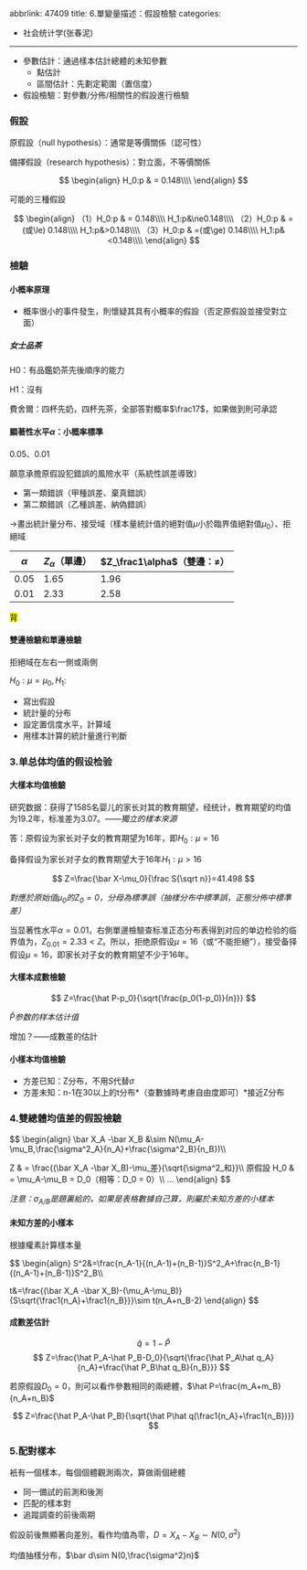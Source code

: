 abbrlink: 47409
title: 6.單變量描述：假設檢驗
categories:
  - 社会统计学(张春泥)
---
- 參數估計：通過樣本估計總體的未知參數
	- 點估計
	- 區間估計：先劃定範圍（置信度）
- 假設檢驗：對參數/分佈/相關性的假設進行檢驗

### 假設

原假設（null hypothesis）：通常是等價關係（認可性）

備擇假設（research hypothesis）：對立面，不等價關係

$$
\begin{align}
H_0:p & = 0.148\\\\
\end{align}
$$

可能的三種假設

$$
\begin{align}
（1）H_0:p & = 0.148\\\\
H_1:p&\ne0.148\\\\
（2）H_0:p & =(或\le) 0.148\\\\
H_1:p&>0.148\\\\
（3）H_0:p & =(或\ge) 0.148\\\\
H_1:p&<0.148\\\\
\end{align}
$$

### 檢驗

#### 小概率原理

- 概率很小的事件發生，則懷疑其具有小概率的假設（否定原假設並接受對立面）

##### 女士品茶

H0：有品鑑奶茶先後順序的能力

H1：沒有

費舍爾：四杯先奶，四杯先茶，全部答對概率$\frac17$，如果做到則可承認

#### 顯著性水平$\alpha$：小概率標準

0.05、0.01

願意承擔原假設犯錯誤的風險水平（系統性誤差導致）

- 第一類錯誤（甲種誤差、棄真錯誤）
- 第二類錯誤（乙種誤差、納偽錯誤）

→畫出統計量分布、接受域（樣本量統計值的絕對值$\mu$小於臨界值絕對值$\mu_0$）、拒絕域

|$\alpha$|$Z_\alpha$（單邊）|$Z_\frac1\alpha$（雙邊：$\ne$）|
|-|-|-|
|0.05|1.65|1.96|
|0.01|2.33|2.58|

<mark>背</mark>

#### 雙邊檢驗和單邊檢驗

拒絕域在左右一側或兩側

$H_0:\mu=\mu_0, H_1:$

- 寫出假設
- 統計量的分布
- 設定置信度水平，計算域
- 用樣本計算的統計量進行判斷

### 3.单总体均值的假设检验

#### 大樣本均值檢驗

研究数据：获得了1585名婴儿的家长对其的教育期望，经统计，教育期望的均值为19.2年，标准差为3.07。*——獨立的樣本來源*

答：原假设为家长对子女的教育期望为16年，即$H_0:\mu=16$

备择假设为家长对子女的教育期望大于16年$H_1:\mu>16$


$$
Z=\frac{\bar X-\mu_0}{\frac S{\sqrt n}}=41.498
$$

*對應於原始值$\mu_0$的$Z_0=0$，分母為標準誤（抽樣分布中標準誤，正態分佈中標準差）*

当显著性水平$\alpha=0.01$，右側單邊檢驗查标准正态分布表得到对应的单边检验的临界值为，$Z_{0.01}=2.33<Z$。所以，拒绝原假设$\mu=16$（或“不能拒絕”），接受备择假设$\mu=16$，即家长对子女的教育期望不少于16年。

#### 大樣本成數檢驗

$$
Z=\frac{\hat P-p_0}{\sqrt{\frac{p_0(1-p_0)}{n}}}
$$

*$\hat P$参数的样本估计值*

增加？——成數差的估計

#### 小樣本均值檢驗

- 方差已知：Z分布，不用$S$代替$\sigma$
- 方差未知：n-1在30以上的t分布*（查數據時考慮自由度即可）*接近Z分布

### 4.雙總體均值差的假設檢驗

$$
 \begin{align}
\bar X_A -\bar X_B &\sim N(\mu_A-\mu_B,\frac{\sigma^2_A}{n_A}+\frac{\sigma^2_B}{n_B})\\\\

Z & = \frac{(\bar X_A -\bar X_B)-\mu_差}{\sqrt{\sigma^2_和}}\\\\
原假設 H_0 & = \mu_A-\mu_B = D_0（相等：D_0 = 0）\\\\
…
\end{align}
$$

*注意：$\sigma_{A/B}$是題裏給的，如果是表格數據自己算，則屬於未知方差的小樣本*

#### 未知方差的小樣本

根據權素計算樣本量

$$
\begin{align}
S^2&=\frac{n_A-1}{(n_A-1)+(n_B-1)}S^2_A+\frac{n_B-1}{(n_A-1)+(n_B-1)}S^2_B\\\\

t&=\frac{(\bar X_A -\bar X_B)-(\mu_A-\mu_B)}{S\sqrt{\frac1{n_A}+\frac1{n_B}}}\sim t(n_A+n_B-2)
\end{align}
$$

#### 成數差估計

$$\hat q=1-\hat P$$
$$
Z=\frac{\hat P_A-\hat P_B-D_0}{\sqrt{\frac{\hat P_A\hat q_A}{n_A}+\frac{\hat P_B\hat q_B}{n_B}}}
$$

若原假設$D_0=0$，則可以看作參數相同的兩總體，$\hat P=\frac{m_A+m_B}{n_A+n_B}$

$$
Z=\frac{\hat P_A-\hat P_B}{\sqrt{\hat P\hat q(\frac1{n_A}+\frac1{n_B})}}
$$

### 5.配對樣本

衹有一個樣本，每個個體觀測兩次，算做兩個總體

- 同一備試的前測和後測
- 匹配的樣本對
- 追蹤調查的前後兩期

假設前後無顯著向差別，看作均值為零，$D=X_A-X_B\sim N(0,\sigma^2)$

均值抽樣分布，$\bar d\sim N(0,\frac{\sigma^2}n)$